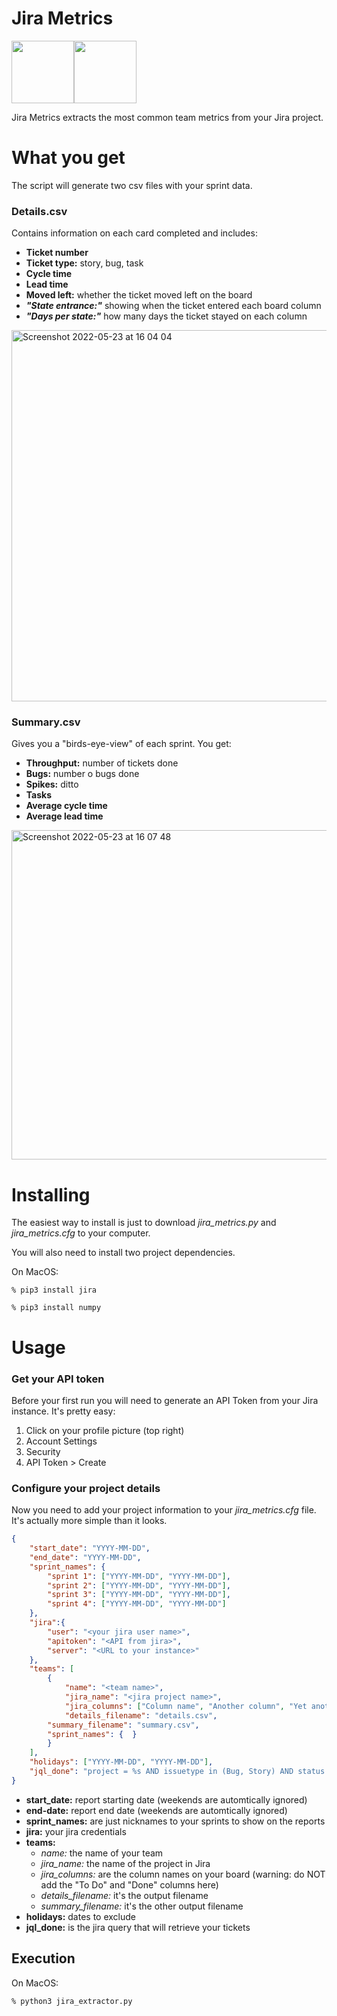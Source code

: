 # Jira Metrics
<img src="https://user-images.githubusercontent.com/76520153/169852552-0eb9ab05-aff2-4d6c-ad09-3adcd1c1f541.png" width="100" /><img src="https://user-images.githubusercontent.com/76520153/169852578-4d4aacfd-dbab-4985-b46d-544c9d128762.png" width="100" />


Jira Metrics extracts the most common team metrics from your Jira project.

# What you get
The script will generate two csv files with your sprint data.

### Details.csv
Contains information on each card completed and includes:

- **Ticket number**
- **Ticket type:** story, bug, task
- **Cycle time**
- **Lead time**
- **Moved left:** whether the ticket moved left on the board
- **_"State entrance:"_** showing when the ticket entered each board column
- **_"Days per state:"_** how many days the ticket stayed on each column 

<img width="594" alt="Screenshot 2022-05-23 at 16 04 04" src="https://user-images.githubusercontent.com/76520153/169840793-08114787-2316-43fe-9139-5f5bc89c799f.png">

### Summary.csv
Gives you a "birds-eye-view" of each sprint. You get:


- **Throughput:** number of tickets done
- **Bugs:** number o bugs done
- **Spikes:** ditto
- **Tasks**
- **Average cycle time**
- **Average lead time**

<img width="527" alt="Screenshot 2022-05-23 at 16 07 48" src="https://user-images.githubusercontent.com/76520153/169840851-00caf71f-2ccc-4453-9138-ce4542e5eb4a.png">

# Installing

The easiest way to install is just to download _jira_metrics.py_ and _jira_metrics.cfg_ to your computer.  

You will also need to install two project dependencies. 

On MacOS:

```% pip3 install jira ```

```% pip3 install numpy ```

# Usage

### Get your API token

Before your first run you will need to generate an API Token from your Jira instance. It's pretty easy:

1. Click on your profile picture (top right)
2. Account Settings
3. Security
4. API Token > Create

### Configure your project details

Now you need to add your project information to your _jira_metrics.cfg_ file. It's actually more simple than it looks.

```json
{
	"start_date": "YYYY-MM-DD",
	"end_date": "YYYY-MM-DD",
	"sprint_names": {
	    "sprint 1": ["YYYY-MM-DD", "YYYY-MM-DD"],
	    "sprint 2": ["YYYY-MM-DD", "YYYY-MM-DD"],
	    "sprint 3": ["YYYY-MM-DD", "YYYY-MM-DD"],
	    "sprint 4": ["YYYY-MM-DD", "YYYY-MM-DD"]
	},
	"jira":{
		"user": "<your jira user name>",
		"apitoken": "<API from jira>",
		"server": "<URL to your instance>"
	},
	"teams": [
		{
	        "name": "<team name>",
	        "jira_name": "<jira project name>",
	        "jira_columns": ["Column name", "Another column", "Yet another column"],
	        "details_filename": "details.csv",
		"summary_filename": "summary.csv",
		"sprint_names": {  }
		}
	],
	"holidays": ["YYYY-MM-DD", "YYYY-MM-DD"],
	"jql_done": "project = %s AND issuetype in (Bug, Story) AND status = Done  AND resolutionDate >= '%s' AND resolutionDate <= '%s' order by resolutiondate asc"
}
```
- **start_date:** report starting date (weekends are automtically ignored)
- **end-date:** report end date (weekends are automtically ignored)
- **sprint_names:** are just nicknames to your sprints to show on the reports
- **jira:** your jira credentials
- **teams:** 
	- _name:_ the name of your team
	- _jira_name:_ the name of the project in Jira
	- _jira_columns:_ are the column names on your board (warning: do NOT add the "To Do" and "Done" columns here)
	- _details_filename:_ it's the output filename
	- _summary_filename:_ it's the other output filename
- **holidays:** dates to exclude
- **jql_done:** is the jira query that will retrieve your tickets

## Execution

On MacOS:

```% python3 jira_extractor.py ```


